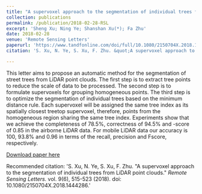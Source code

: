 ```yaml
---
title: "A supervoxel approach to the segmentation of individual trees from LiDAR point clouds"
collection: publications
permalink: /publication/2018-02-28-RSL
excerpt: 'Sheng Xu; Ning Ye; Shanshan Xu(*); Fa Zhu'
date: 2018-02-28
venue: 'Remote Sensing Letters'
paperurl: 'https://www.tandfonline.com/doi/full/10.1080/2150704X.2018.1444286'
citation: 'S. Xu, N. Ye, S. Xu, F. Zhu. &quot;A supervoxel approach to the segmentation of individual trees from LiDAR point clouds.&quot; <i>Remote Sensing Letters.</i> vol. 9(6), 515-523 (2018). doi: 10.1080/2150704X.2018.1444286.'

---
```

This letter aims to propose an automatic method for the segmentation of street trees from LiDAR point clouds. The first step is to extract tree points to reduce the scale of data to be processed. The second step is to formulate supervoxels for grouping homogeneous points. The third step is to optimize the segmentation of individual trees based on the minimum distance rule. Each supervoxel will be assigned the same tree index as its spatially closest treetop supervoxel, therefore, points from the homogeneous region sharing the same tree index. Experiments show that we achieve the completeness of 78.5%, correctness of 94.5% and -score of 0.85 in the airborne LiDAR data. For mobile LiDAR data our accuracy is 100, 93.8% and 0.96 in terms of the recall, precision and Fscore, respectively.

[Download paper here](http://lostagex.github.io/files/2018-02-28-RSL.pdf)

Recommended citation: 'S. Xu, N. Ye, S. Xu, F. Zhu. &quot;A supervoxel approach to the segmentation of individual trees from LiDAR point clouds.&quot; <i>Remote Sensing Letters.</i> vol. 9(6), 515-523 (2018). doi: 10.1080/2150704X.2018.1444286.'




